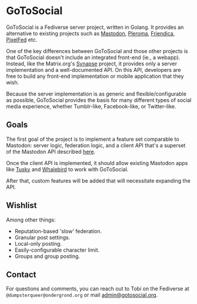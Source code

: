# GoToSocial

GoToSocial is a Fediverse server project, written in Golang. It provides an alternative to existing projects such as [Mastodon](https://joinmastodon.org/), [Pleroma](https://pleroma.social/), [Friendica](https://friendica.net), [PixelFed](https://pixelfed.org/) etc.

One of the key differences between GoToSocial and those other projects is that GoToSocial doesn't include an integrated front-end (ie., a webapp). Instead, like the Matrix.org's [Synapse](https://github.com/matrix-org/synapse) project, it provides only a server implementation and a well-documented API. On this API, developers are free to build any front-end implementation or mobile application that they wish.

Because the server implementation is as generic and flexible/configurable as possible, GoToSocial provides the basis for many different types of social media experience, whether Tumblr-like, Facebook-like, or Twitter-like.

## Goals

The first goal of the project is to implement a feature set comparable to Mastodon: server logic, federation logic, and a client API that's a superset of the Mastodon API described [here](https://docs.joinmastodon.org/).

Once the client API is implemented, it should allow existing Mastodon apps like [Tusky](https://tusky.app/) and [Whalebird](https://whalebird.social/en/desktop/contents) to work with GoToSocial.

After that, custom features will be added that will necessitate expanding the API.

## Wishlist

Among other things:

* Reputation-based 'slow' federation.
* Granular post settings.
* Local-only posting.
* Easily-configurable character limit.
* Groups and group posting.

## Contact

For questions and comments, you can reach out to Tobi on the Fediverse at `@dumpsterqueer@ondergrond.org` or mail admin@gotosocial.org.
